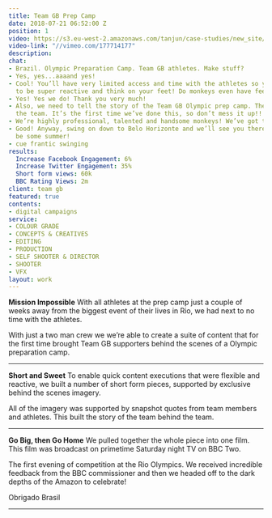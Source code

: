 ```yaml
---
title: Team GB Prep Camp
date: 2018-07-21 06:52:00 Z
position: 1
video: https://s3.eu-west-2.amazonaws.com/tanjun/case-studies/new_site/team-gb-prep-camp/reel
video-link: "//vimeo.com/177714177"
description: 
chat:
- Brazil. Olympic Preparation Camp. Team GB athletes. Make stuff?
- Yes, yes...aaaand yes!
- Cool! You’ll have very limited access and time with the athletes so you’ll need
  to be super reactive and think on your feet! Do monkeys even have feet?
- Yes! Yes we do! Thank you very much!
- Also, we need to tell the story of the Team GB Olympic prep camp. The team behind
  the team. It’s the first time we’ve done this, so don’t mess it up!!
- We’re highly professional, talented and handsome monkeys! We’ve got this!
- Good! Anyway, swing on down to Belo Horizonte and we’ll see you there. It’s gonna
  be some summer!
- cue frantic swinging
results:
  Increase Facebook Engagement: 6%
  Increase Twitter Engagement: 35%
  Short form views: 60k
  BBC Rating Views: 2m
client: team gb
featured: true
contents:
- digital campaigns
service:
- COLOUR GRADE
- CONCEPTS & CREATIVES
- EDITING
- PRODUCTION
- SELF SHOOTER & DIRECTOR
- SHOOTER
- VFX
layout: work
---
```


<div class='video one-one'>
<div data-vimeo-url="//vimeo.com/214290937/572220356b" class='iframe'></div>
<a href='//vimeo.com/214290937' data-lity class='video-filter'></a>
</div>

**Mission Impossible** With all athletes at the prep camp just a couple of weeks away from the biggest event of their lives in Rio, we had next to no time with the athletes.

With just a two man crew we we’re able to create a suite of content that for the first time brought Team GB supporters behind the scenes of a Olympic preparation camp.

---

**Short and Sweet** To enable quick content executions that were flexible and reactive, we built a number of short form pieces, supported by exclusive behind the scenes imagery.

All of the imagery was supported by snapshot quotes from team members and athletes. 
This built the story of the team behind the team.

---

<div class='video one-one'>
<div data-vimeo-url="//vimeo.com/214291312/f2eafd311b" class='iframe'></div>
<a href='//vimeo.com/214291312' data-lity class='video-filter'></a>
</div>

**Go Big, then Go Home** We pulled together the whole piece into one film. This film was broadcast on primetime Saturday night TV on BBC Two.

The first evening of competition at the Rio Olympics. We received incredible feedback from the BBC commissioner and then we headed off to the dark depths of the Amazon to celebrate!

Obrigado Brasil

---
